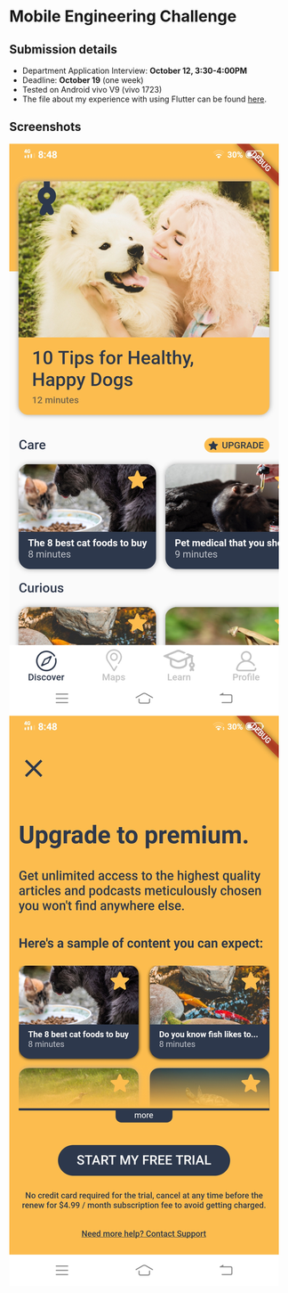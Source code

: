 # Mobile Engineering Challenge

## Submission details
- Department Application Interview: **October 12, 3:30-4:00PM**
- Deadline: **October 19** (one week)
- Tested on Android vivo V9 (vivo 1723)
- The file about my experience with using Flutter can be found [here](./EXPERIENCE.txt).

## Screenshots

![Discover](./assets/screenshots/Discover.jpg)
![Paywall](./assets/screenshots/Paywall.jpg)